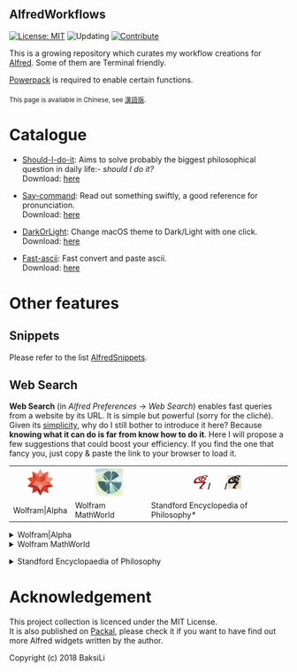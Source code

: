 AlfredWorkflows
---
[![License: MIT](https://img.shields.io/badge/Licence-MIT-yellow.svg)](https://opensource.org/licenses/MIT)
![Updating](https://img.shields.io/badge/status-updating-lightgreen.svg)
[![Contribute](https://img.shields.io/badge/contribute-gray.svg?style=flat)](https://github.com/BaksiLi/AlfredWorkflows/blob/master/CONTRIBUTE.md)

This is a growing repository which curates my workflow creations for [Alfred](https://www.alfredapp.com). Some of them are Terminal friendly.  

[Powerpack](https://www.alfredapp.com/powerpack/) is required to enable certain functions.

<sub>This page is available in Chinese, see [漢語版](https://github.com/BaksiLi/AlfredWorkflows/blob/master/README_CN.md).</sub>

# Catalogue
- [Should-I-do-it](https://github.com/BaksiLi/AlfredWorkflows/tree/master/Index/should_i_do_it): Aims to solve probably the biggest philosophical question in daily life:- *should I do it?*   
    Download: [here](https://github.com/BaksiLi/AlfredWorkflows/blob/master/workflows/Should.alfredworkflow?raw=true)
    
- [Say-command](https://github.com/BaksiLi/AlfredWorkflows/tree/master/Index/say-workflow): Read out something swiftly, a good reference for pronunciation.   
    Download: [here](https://github.com/BaksiLi/AlfredWorkflows/tree/master/workflows/say_command.alfredworkflow?raw=true)
    
 - [DarkOrLight](https://github.com/BaksiLi/AlfredWorkflows/tree/master/Index/DarkOrLight): Change macOS theme to Dark/Light with one click.   
 	Download: [here](https://github.com/BaksiLi/AlfredWorkflows/tree/master/workflows/DarkOrLight.alfredworkflow?raw=true)   
 
- [Fast-ascii](https://github.com/BaksiLi/AlfredWorkflows/tree/master/Index/fast-ascii): Fast convert and paste ascii.   
    Download: [here](https://github.com/BaksiLi/AlfredWorkflows/tree/master/workflows/Fast_ascii.alfredworkflow?raw=true)

# Other features
## Snippets
Please refer to the list [AlfredSnippets](https://github.com/BaksiLi/AlfredSnippets).

## Web Search
**Web Search** (in *Alfred Preferences* -> *Web Search*) enables fast queries from a website by its URL. It is simple but powerful (sorry for the cliché).   
Given its [simplicity](https://www.alfredapp.com/help/features/web-search/custom-searches/), why do I still bother to introduce it here? Because **knowing what it can do is far from know how to do it**. Here I will propose a few suggestions that could boost your efficiency. If you find the one that fancy you, just copy & paste the link to your browser to load it.

<table>
<tr>
  <th><img src="features/wa.png" alt="Wolfram|Alpha Logo" width="50" height="50"></th>
  <th><img src="features/wm.png" alt="MathWorld Logo" width="50" height="50"></th>
  <th><img src="features/sep.png" alt="SEP Logo red" width="25" height="25">/<img src="features/sep3.png" alt="SEP Logo white" width="25" height="25">/<img src="features/sep2.png" alt="SEP Logo black" width="25" height="25"></th>
</tr>
<tr>
  <td>Wolfram&#124;Alpha</td>
  <td>Wolfram MathWorld</td>
  <td>Standford Encyclopedia of Philosophy*</td>
</tr>
</table>

<details>
<summary>Wolfram|Alpha</summary>

Suppose you are solving a question:
> How many times faster it is to solve TSP (Travelling Salesperson Problem), by using dynamic-programming-based algorithm (![$n!$](https://latex.codecogs.com/svg.latex?n%21)) than using brute force search algorithm (![$n^2 2^n$](https://latex.codecogs.com/svg.latex?n%5E2%202%5En)), given that n=100?

The solution is obtained by computing ![$\frac{100!}{100^{2}\times 2^{100}}$](https://latex.codecogs.com/svg.latex?%5Cfrac%7B100%21%7D%7B100%5E%7B2%7D%5Ctimes%202%5E%7B100%7D%7D).
It could be done in just one line:
```
alpha 100!/(100^2 * 2^100)
```
![illustration](features/alpha1.png)
and you will see the following result in Wolfram|Alpha:
![illustration](features/alpha2.png)
Powerful, innit?

> alfred://customsearch/Compute%20%7Bquery%7D%20in%20Wolfram%20Alpha/alpha/utf8/%2B/https%3A%2F%2Fwww.wolframalpha.com%2Finput%2F%3Fi%3D%7Bquery%7D

</details>

<details>
<summary>Wolfram MathWorld</summary>

For checking definitions in maths, stats and computer science.
> alfred://customsearch/Search%20%7Bquery%7D%20in%20Wolfram%20MathWorld/math/utf8/%2B/http%3A%2F%2Fmathworld.wolfram.com%2Fsearch%2F%3Fquery%3D%7Bquery%7D</details>

<details>
<summary>Standford Encyclopaedia of Philosophy</summary>

A good (actually the best) reference for philosophy. The official dashboard widget is so dumb that cannot be easily used nowadays. Alfred provides a perfect way to access it.
> alfred://customsearch/Search%20%7Bquery%7D%20in%20Standford%20Encyclopedia%20of%20Philosophy/sep/utf8/nospace/https%3A%2F%2Fplato.stanford.edu%2Fsearch%2Fsearcher.py%3Fquery%3D%7Bquery%7D

\* Another option is to search directly in the SEP catalogue, which requires [*Friend of SEP* membership](https://plato.stanford.edu/support/friends.html). 
> alfred://customsearch/Search%20%7Bquery%7D%20in%20SEP%27s%20catalogue/sepf/utf8/%2B/https%3A%2F%2Fleibniz.stanford.edu%2Ffriends%2Fsearch_title%2F%3Fquery%3D%7Bquery%7D

</details>

# Acknowledgement
This project collection is licenced under the MIT License.  
It is also published on [Packal](http://www.packal.org/users/lisongcheng), please check it if you want to have find out more Alfred widgets written by the author.

Copyright (c) 2018 BaksiLi

